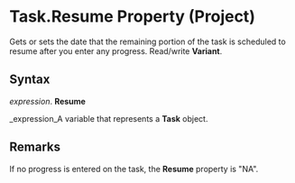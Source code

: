 
# Task.Resume Property (Project)

Gets or sets the date that the remaining portion of the task is scheduled to resume after you enter any progress. Read/write  **Variant**.


## Syntax

 _expression_. **Resume**

 _expression_A variable that represents a  **Task** object.


## Remarks

If no progress is entered on the task, the  **Resume** property is "NA".

